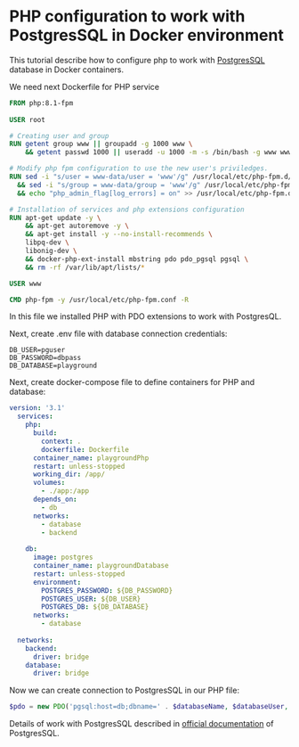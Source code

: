 # PHP configuration to work with PostgresSQL in Docker environment

This tutorial describe how to configure php to work with [PostgresSQL](https://www.postgresql.org/) database in Docker containers.

We need next Dockerfile for PHP service

```dockerfile
FROM php:8.1-fpm
    
USER root

# Creating user and group
RUN getent group www || groupadd -g 1000 www \
    && getent passwd 1000 || useradd -u 1000 -m -s /bin/bash -g www www

# Modify php fpm configuration to use the new user's priviledges.
RUN sed -i "s/user = www-data/user = 'www'/g" /usr/local/etc/php-fpm.d/www.conf \
  && sed -i "s/group = www-data/group = 'www'/g" /usr/local/etc/php-fpm.d/www.conf \
  && echo "php_admin_flag[log_errors] = on" >> /usr/local/etc/php-fpm.d/www.conf

# Installation of services and php extensions configuration
RUN apt-get update -y \
    && apt-get autoremove -y \
    && apt-get install -y --no-install-recommends \
    libpq-dev \
    libonig-dev \
    && docker-php-ext-install mbstring pdo pdo_pgsql pgsql \
    && rm -rf /var/lib/apt/lists/*

USER www

CMD php-fpm -y /usr/local/etc/php-fpm.conf -R
```

In this file we installed PHP with PDO extensions to work with PostgresQL.

Next, create .env file with database connection credentials:

```text
DB_USER=pguser
DB_PASSWORD=dbpass
DB_DATABASE=playground
```

Next, create docker-compose file to define containers for PHP and database:

```yaml
version: '3.1'
  services:
    php:
      build:
        context: .
        dockerfile: Dockerfile
      container_name: playgroundPhp
      restart: unless-stopped
      working_dir: /app/
      volumes:
        - ./app:/app
      depends_on:
        - db
      networks:
        - database
        - backend
  
    db:
      image: postgres
      container_name: playgroundDatabase
      restart: unless-stopped
      environment:
        POSTGRES_PASSWORD: ${DB_PASSWORD}
        POSTGRES_USER: ${DB_USER}
        POSTGRES_DB: ${DB_DATABASE}
      networks:
        - database
  
  networks:
    backend:
      driver: bridge
    database:
      driver: bridge
```

Now we can create connection to PostgresSQL in our PHP file:

```php
$pdo = new PDO('pgsql:host=db;dbname=' . $databaseName, $databaseUser, $databasePassword);
```

Details of work with PostgresSQL described in [official documentation](https://www.postgresql.org/about/featurematrix/ "PostgersQL official documentation") of PostgresSQL.
